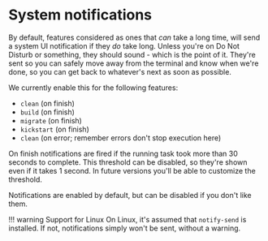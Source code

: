 # System notifications

By default, features considered as ones that _can_ take a long time, will send a system UI notification if they _do_ take long. Unless you're on Do Not Disturb or something, they should sound - which is the point of it. They're sent so you can safely move away from the terminal and know when we're done, so you can get back to whatever's next as soon as possible.

We currently enable this for the following features:

- `clean` (on finish)
- `build` (on finish)
- `migrate` (on finish)
- `kickstart` (on finish)
- `clean` (on error; remember errors don't stop execution here)

On finish notifications are fired if the running task took more than 30 seconds to complete. This threshold can be disabled, so they're shown even if it takes 1 second. In future versions you'll be able to customize the threshold.

Notifications are enabled by default, but can be disabled if you don't like them.

!!! warning Support for Linux
    On Linux, it's assumed that `notify-send` is installed. If not, notifications simply won't be sent, without a warning.
